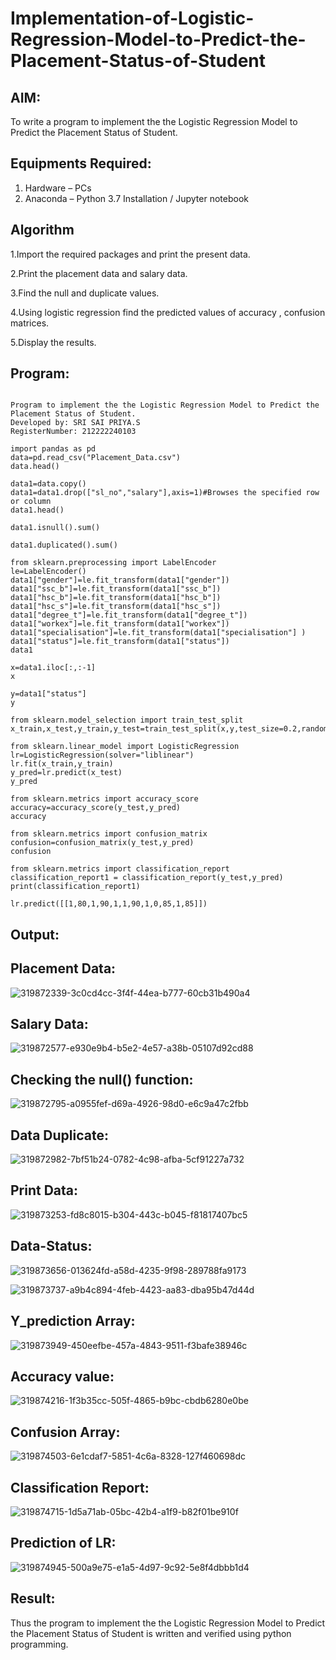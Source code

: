 # Implementation-of-Logistic-Regression-Model-to-Predict-the-Placement-Status-of-Student

## AIM:
To write a program to implement the the Logistic Regression Model to Predict the Placement Status of Student.

## Equipments Required:
1. Hardware – PCs
2. Anaconda – Python 3.7 Installation / Jupyter notebook

## Algorithm
1.Import the required packages and print the present data.

2.Print the placement data and salary data. 

3.Find the null and duplicate values.

4.Using logistic regression find the predicted values of accuracy , confusion matrices. 

5.Display the results.

## Program:
```

Program to implement the the Logistic Regression Model to Predict the Placement Status of Student.
Developed by: SRI SAI PRIYA.S 
RegisterNumber: 212222240103
```
```
import pandas as pd
data=pd.read_csv("Placement_Data.csv")
data.head()

data1=data.copy()
data1=data1.drop(["sl_no","salary"],axis=1)#Browses the specified row or column
data1.head()

data1.isnull().sum()

data1.duplicated().sum()

from sklearn.preprocessing import LabelEncoder
le=LabelEncoder()
data1["gender"]=le.fit_transform(data1["gender"])
data1["ssc_b"]=le.fit_transform(data1["ssc_b"])
data1["hsc_b"]=le.fit_transform(data1["hsc_b"])
data1["hsc_s"]=le.fit_transform(data1["hsc_s"])
data1["degree_t"]=le.fit_transform(data1["degree_t"])
data1["workex"]=le.fit_transform(data1["workex"])
data1["specialisation"]=le.fit_transform(data1["specialisation"] )     
data1["status"]=le.fit_transform(data1["status"])       
data1 

x=data1.iloc[:,:-1]
x

y=data1["status"]
y

from sklearn.model_selection import train_test_split
x_train,x_test,y_train,y_test=train_test_split(x,y,test_size=0.2,random_state=0)

from sklearn.linear_model import LogisticRegression
lr=LogisticRegression(solver="liblinear")
lr.fit(x_train,y_train)
y_pred=lr.predict(x_test)
y_pred

from sklearn.metrics import accuracy_score
accuracy=accuracy_score(y_test,y_pred)
accuracy

from sklearn.metrics import confusion_matrix
confusion=confusion_matrix(y_test,y_pred)
confusion

from sklearn.metrics import classification_report
classification_report1 = classification_report(y_test,y_pred)
print(classification_report1)

lr.predict([[1,80,1,90,1,1,90,1,0,85,1,85]])
```

## Output:
## Placement Data:

![319872339-3c0cd4cc-3f4f-44ea-b777-60cb31b490a4](https://github.com/SriSaiPriyaSenthilvel/Implementation-of-Logistic-Regression-Model-to-Predict-the-Placement-Status-of-Student/assets/119475702/df1d9712-9882-4b02-abb8-1a5aea43294f)

## Salary Data:

![319872577-e930e9b4-b5e2-4e57-a38b-05107d92cd88](https://github.com/SriSaiPriyaSenthilvel/Implementation-of-Logistic-Regression-Model-to-Predict-the-Placement-Status-of-Student/assets/119475702/0d584771-6e4b-4fbf-8c21-db346b37789b)

## Checking the null() function:

![319872795-a0955fef-d69a-4926-98d0-e6c9a47c2fbb](https://github.com/SriSaiPriyaSenthilvel/Implementation-of-Logistic-Regression-Model-to-Predict-the-Placement-Status-of-Student/assets/119475702/c1b9349b-337e-4de6-bcae-74ce93516437)

## Data Duplicate:

![319872982-7bf51b24-0782-4c98-afba-5cf91227a732](https://github.com/SriSaiPriyaSenthilvel/Implementation-of-Logistic-Regression-Model-to-Predict-the-Placement-Status-of-Student/assets/119475702/08f0dd61-6391-4423-a868-a827e9d18026)

## Print Data:

![319873253-fd8c8015-b304-443c-b045-f81817407bc5](https://github.com/SriSaiPriyaSenthilvel/Implementation-of-Logistic-Regression-Model-to-Predict-the-Placement-Status-of-Student/assets/119475702/9ebf4040-53da-4f94-aa3a-3e426eaccbc8)

## Data-Status:

![319873656-013624fd-a58d-4235-9f98-289788fa9173](https://github.com/SriSaiPriyaSenthilvel/Implementation-of-Logistic-Regression-Model-to-Predict-the-Placement-Status-of-Student/assets/119475702/22022172-69a8-429e-8673-50a2b7eed46e)

![319873737-a9b4c894-4feb-4423-aa83-dba95b47d44d](https://github.com/SriSaiPriyaSenthilvel/Implementation-of-Logistic-Regression-Model-to-Predict-the-Placement-Status-of-Student/assets/119475702/1f008542-0446-4d28-b787-c61e5970b71f)

## Y_prediction Array:

![319873949-450eefbe-457a-4843-9511-f3bafe38946c](https://github.com/SriSaiPriyaSenthilvel/Implementation-of-Logistic-Regression-Model-to-Predict-the-Placement-Status-of-Student/assets/119475702/0d3b72ab-0f40-4ebe-ba9f-854b3f71a1db)

## Accuracy value:

![319874216-1f3b35cc-505f-4865-b9bc-cbdb6280e0be](https://github.com/SriSaiPriyaSenthilvel/Implementation-of-Logistic-Regression-Model-to-Predict-the-Placement-Status-of-Student/assets/119475702/977c8fc0-3998-4c60-ba8c-6d00a5d8a967)

## Confusion Array:

![319874503-6e1cdaf7-5851-4c6a-8328-127f460698dc](https://github.com/SriSaiPriyaSenthilvel/Implementation-of-Logistic-Regression-Model-to-Predict-the-Placement-Status-of-Student/assets/119475702/9c7f9ea1-24d7-4fed-a88a-d0f654796b4e)

## Classification Report:

![319874715-1d5a71ab-05bc-42b4-a1f9-b82f01be910f](https://github.com/SriSaiPriyaSenthilvel/Implementation-of-Logistic-Regression-Model-to-Predict-the-Placement-Status-of-Student/assets/119475702/1416fd9a-ec0b-459d-9347-7b7d2483638b)

## Prediction of LR:

![319874945-500a9e75-e1a5-4d97-9c92-5e8f4dbbb1d4](https://github.com/SriSaiPriyaSenthilvel/Implementation-of-Logistic-Regression-Model-to-Predict-the-Placement-Status-of-Student/assets/119475702/b88dbb94-9a0d-443e-af79-a340d1734c96)

## Result:
Thus the program to implement the the Logistic Regression Model to Predict the Placement Status of Student is written and verified using python programming.
